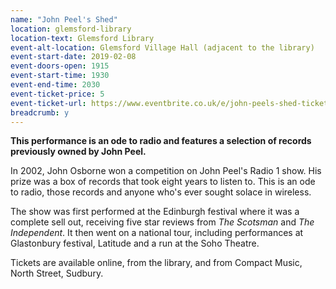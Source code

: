 ```yaml
---
name: "John Peel's Shed"
location: glemsford-library
location-text: Glemsford Library
event-alt-location: Glemsford Village Hall (adjacent to the library)
event-start-date: 2019-02-08
event-doors-open: 1915
event-start-time: 1930
event-end-time: 2030
event-ticket-price: 5
event-ticket-url: https://www.eventbrite.co.uk/e/john-peels-shed-tickets-54585663188
breadcrumb: y
---
```


**This performance is an ode to radio and features a selection of records previously owned by John Peel.**

In 2002, John Osborne won a competition on John Peel's Radio 1 show. His prize was a box of records that took eight years to listen to. This is an ode to radio, those records and anyone who's ever sought solace in wireless.

The show was first performed at the Edinburgh festival where it was a complete sell out, receiving five star reviews from <cite>The Scotsman</cite> and <cite>The Independent</cite>. It then went on a national tour, including performances at Glastonbury festival, Latitude and a run at the Soho Theatre.

Tickets are available online, from the library, and from Compact Music, North Street, Sudbury.
